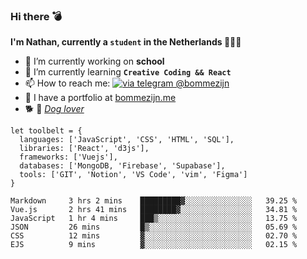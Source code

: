 ### Hi there 💣

**I'm Nathan, currently a `student` in the Netherlands 👨🏻‍🎓**
- 🔭 I’m currently working on **school**
- 🌱 I’m currently learning **`Creative Coding && React`**
- 📫 How to reach me: [![via telegram @bommezijn](https://shields.io/badge/@bommezijn-blue?logo=telegram&style=flat&color=21202F&labelColor=21202F)](https://t.me/bommezijn)
- 💼 I have a portfolio at [bommezijn.me](https://www.bommezijn.me/)
- 🐕 📸  *[Dog lover](https://cln.sh/mvm25T)*
```JS
let toolbelt = {
  languages: ['JavaScript', 'CSS', 'HTML', 'SQL'],
  libraries: ['React', 'd3js'],
  frameworks: ['Vuejs'],
  databases: ['MongoDB, 'Firebase', 'Supabase'],
  tools: ['GIT', 'Notion', 'VS Code', 'vim', 'Figma']
} 

```

<!--START_SECTION:waka-->

```text
Markdown     3 hrs 2 mins    █████████▓░░░░░░░░░░░░░░░   39.25 %
Vue.js       2 hrs 41 mins   ████████▓░░░░░░░░░░░░░░░░   34.81 %
JavaScript   1 hr 4 mins     ███▒░░░░░░░░░░░░░░░░░░░░░   13.75 %
JSON         26 mins         █▒░░░░░░░░░░░░░░░░░░░░░░░   05.69 %
CSS          12 mins         ▓░░░░░░░░░░░░░░░░░░░░░░░░   02.70 %
EJS          9 mins          ▓░░░░░░░░░░░░░░░░░░░░░░░░   02.15 %
```

<!--END_SECTION:waka-->



<!--
**bommezijn/bommezijn** is a ✨ _special_ ✨ repository because its `README.md` (this file) appears on your GitHub profile.

Here are some ideas to get you started:

- c I’m currently working on ...
- 🌱 I’m currently learning ...
- 👯 I’m looking to collaborate on ...
- 🤔 I’m looking for help with ...
- 💬 Ask me about ...
- 📫 How to reach me: ...
- 😄 Pronouns: ...
- ⚡ Fun fact: ...
-->
